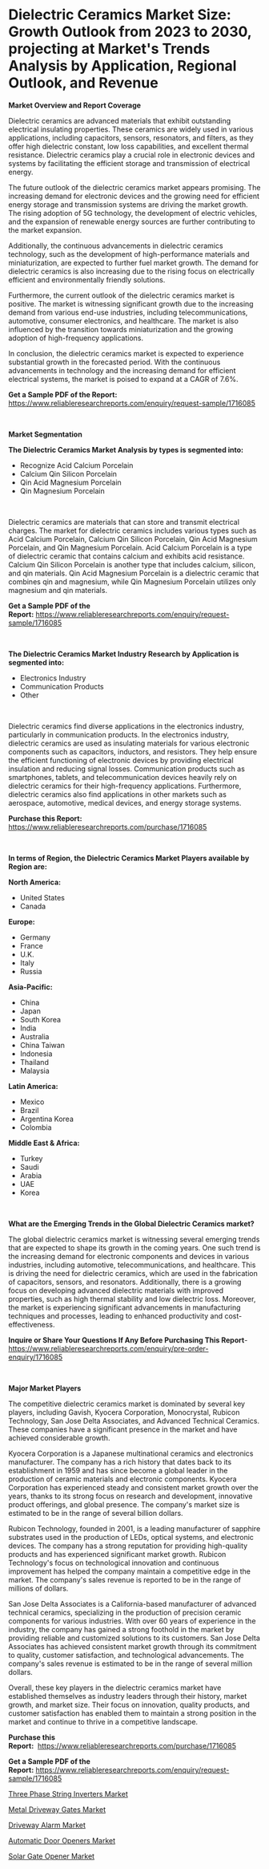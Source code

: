 <p><h1>Dielectric Ceramics Market Size: Growth Outlook from 2023 to 2030, projecting at Market's Trends Analysis by Application, Regional Outlook, and Revenue</h1></p><p><strong>Market Overview and Report Coverage</strong></p>
<p><p>Dielectric ceramics are advanced materials that exhibit outstanding electrical insulating properties. These ceramics are widely used in various applications, including capacitors, sensors, resonators, and filters, as they offer high dielectric constant, low loss capabilities, and excellent thermal resistance. Dielectric ceramics play a crucial role in electronic devices and systems by facilitating the efficient storage and transmission of electrical energy.</p><p>The future outlook of the dielectric ceramics market appears promising. The increasing demand for electronic devices and the growing need for efficient energy storage and transmission systems are driving the market growth. The rising adoption of 5G technology, the development of electric vehicles, and the expansion of renewable energy sources are further contributing to the market expansion.</p><p>Additionally, the continuous advancements in dielectric ceramics technology, such as the development of high-performance materials and miniaturization, are expected to further fuel market growth. The demand for dielectric ceramics is also increasing due to the rising focus on electrically efficient and environmentally friendly solutions.</p><p>Furthermore, the current outlook of the dielectric ceramics market is positive. The market is witnessing significant growth due to the increasing demand from various end-use industries, including telecommunications, automotive, consumer electronics, and healthcare. The market is also influenced by the transition towards miniaturization and the growing adoption of high-frequency applications.</p><p>In conclusion, the dielectric ceramics market is expected to experience substantial growth in the forecasted period. With the continuous advancements in technology and the increasing demand for efficient electrical systems, the market is poised to expand at a CAGR of 7.6%.</p></p>
<p><strong>Get a Sample PDF of the Report:</strong> <a href="https://www.reliableresearchreports.com/enquiry/request-sample/1716085">https://www.reliableresearchreports.com/enquiry/request-sample/1716085</a></p>
<p>&nbsp;</p>
<p><strong>Market Segmentation</strong></p>
<p><strong>The Dielectric Ceramics Market Analysis by types is segmented into:</strong></p>
<p><ul><li>Recognize Acid Calcium Porcelain</li><li>Calcium Qin Silicon Porcelain</li><li>Qin Acid Magnesium Porcelain</li><li>Qin Magnesium Porcelain</li></ul></p>
<p>&nbsp;</p>
<p><p>Dielectric ceramics are materials that can store and transmit electrical charges. The market for dielectric ceramics includes various types such as Acid Calcium Porcelain, Calcium Qin Silicon Porcelain, Qin Acid Magnesium Porcelain, and Qin Magnesium Porcelain. Acid Calcium Porcelain is a type of dielectric ceramic that contains calcium and exhibits acid resistance. Calcium Qin Silicon Porcelain is another type that includes calcium, silicon, and qin materials. Qin Acid Magnesium Porcelain is a dielectric ceramic that combines qin and magnesium, while Qin Magnesium Porcelain utilizes only magnesium and qin materials.</p></p>
<p><strong>Get a Sample PDF of the Report:</strong>&nbsp;<a href="https://www.reliableresearchreports.com/enquiry/request-sample/1716085">https://www.reliableresearchreports.com/enquiry/request-sample/1716085</a></p>
<p>&nbsp;</p>
<p><strong>The Dielectric Ceramics Market Industry Research by Application is segmented into:</strong></p>
<p><ul><li>Electronics Industry</li><li>Communication Products</li><li>Other</li></ul></p>
<p>&nbsp;</p>
<p><p>Dielectric ceramics find diverse applications in the electronics industry, particularly in communication products. In the electronics industry, dielectric ceramics are used as insulating materials for various electronic components such as capacitors, inductors, and resistors. They help ensure the efficient functioning of electronic devices by providing electrical insulation and reducing signal losses. Communication products such as smartphones, tablets, and telecommunication devices heavily rely on dielectric ceramics for their high-frequency applications. Furthermore, dielectric ceramics also find applications in other markets such as aerospace, automotive, medical devices, and energy storage systems.</p></p>
<p><strong>Purchase this Report:</strong>&nbsp; <a href="https://www.reliableresearchreports.com/purchase/1716085">https://www.reliableresearchreports.com/purchase/1716085</a></p>
<p>&nbsp;</p>
<p><strong>In terms of Region, the Dielectric Ceramics Market Players available by Region are:</strong></p>
<p>
    <p> <strong> North America: </strong>
        <ul>
            <li>United States</li>
            <li>Canada</li>
        </ul>
        </p> 
    <p> <strong> Europe: </strong>
        <ul>
            <li>Germany</li>
            <li>France</li>
            <li>U.K.</li>
            <li>Italy</li>
            <li>Russia</li>
        </ul>
        </p> 
    <p> <strong> Asia-Pacific: </strong>
        <ul>
            <li>China</li>
            <li>Japan</li>
            <li>South Korea</li>
            <li>India</li>
            <li>Australia</li>
            <li>China Taiwan</li>
            <li>Indonesia</li>
            <li>Thailand</li>
            <li>Malaysia</li>
        </ul>
        </p> 
    <p> <strong> Latin America: </strong>
        <ul>
            <li>Mexico</li>
            <li>Brazil</li>
            <li>Argentina Korea</li>
            <li>Colombia</li>
        </ul>
        </p> 
    <p> <strong> Middle East & Africa: </strong>
        <ul>
            <li>Turkey</li>
            <li>Saudi</li>
            <li>Arabia</li>
            <li>UAE</li>
            <li>Korea</li>
        </ul>
    </p>
    </p>
<p>&nbsp;</p>
<p><strong>What are the Emerging Trends in the Global Dielectric Ceramics market?</strong></p>
<p><p>The global dielectric ceramics market is witnessing several emerging trends that are expected to shape its growth in the coming years. One such trend is the increasing demand for electronic components and devices in various industries, including automotive, telecommunications, and healthcare. This is driving the need for dielectric ceramics, which are used in the fabrication of capacitors, sensors, and resonators. Additionally, there is a growing focus on developing advanced dielectric materials with improved properties, such as high thermal stability and low dielectric loss. Moreover, the market is experiencing significant advancements in manufacturing techniques and processes, leading to enhanced productivity and cost-effectiveness.</p></p>
<p><strong>Inquire or Share Your Questions If Any Before Purchasing This Report</strong>- <a href="https://www.reliableresearchreports.com/enquiry/pre-order-enquiry/1716085">https://www.reliableresearchreports.com/enquiry/pre-order-enquiry/1716085</a></p>
<p>&nbsp;</p>
<p><strong>Major Market Players</strong></p>
<p><p>The competitive dielectric ceramics market is dominated by several key players, including Gavish, Kyocera Corporation, Monocrystal, Rubicon Technology, San Jose Delta Associates, and Advanced Technical Ceramics. These companies have a significant presence in the market and have achieved considerable growth.</p><p>Kyocera Corporation is a Japanese multinational ceramics and electronics manufacturer. The company has a rich history that dates back to its establishment in 1959 and has since become a global leader in the production of ceramic materials and electronic components. Kyocera Corporation has experienced steady and consistent market growth over the years, thanks to its strong focus on research and development, innovative product offerings, and global presence. The company's market size is estimated to be in the range of several billion dollars.</p><p>Rubicon Technology, founded in 2001, is a leading manufacturer of sapphire substrates used in the production of LEDs, optical systems, and electronic devices. The company has a strong reputation for providing high-quality products and has experienced significant market growth. Rubicon Technology's focus on technological innovation and continuous improvement has helped the company maintain a competitive edge in the market. The company's sales revenue is reported to be in the range of millions of dollars.</p><p>San Jose Delta Associates is a California-based manufacturer of advanced technical ceramics, specializing in the production of precision ceramic components for various industries. With over 60 years of experience in the industry, the company has gained a strong foothold in the market by providing reliable and customized solutions to its customers. San Jose Delta Associates has achieved consistent market growth through its commitment to quality, customer satisfaction, and technological advancements. The company's sales revenue is estimated to be in the range of several million dollars.</p><p>Overall, these key players in the dielectric ceramics market have established themselves as industry leaders through their history, market growth, and market size. Their focus on innovation, quality products, and customer satisfaction has enabled them to maintain a strong position in the market and continue to thrive in a competitive landscape.</p></p>
<p><strong>Purchase this Report:</strong>&nbsp;&nbsp;<a href="https://www.reliableresearchreports.com/purchase/1716085">https://www.reliableresearchreports.com/purchase/1716085</a></p>
<p></p>
<p><strong>Get a Sample PDF of the Report:</strong>&nbsp;<a href="https://www.reliableresearchreports.com/enquiry/request-sample/1716085">https://www.reliableresearchreports.com/enquiry/request-sample/1716085</a></p>
<p><p><a href="https://medium.com/@kartik.reportprime/three-phase-string-inverters-market-report-reveals-the-latest-trends-and-growth-opportunities-of-beb82ee7ea58">Three Phase String Inverters Market</a></p><p><a href="https://medium.com/@jhonwin654/metal-driveway-gates-market-insights-into-market-cagr-market-trends-and-growth-strategies-27ae1d03dc52">Metal Driveway Gates Market</a></p><p><a href="https://medium.com/@chiragreportprime4/driveway-alarm-market-insight-market-trends-growth-forecasted-from-2023-to-2030-42898e3054fe">Driveway Alarm Market</a></p><p><a href="https://medium.com/@chiragreportprime3/automatic-door-openers-market-trends-and-market-analysis-forecasted-for-period-2023-2030-ae8197a91be8">Automatic Door Openers Market</a></p><p><a href="https://medium.com/@smriti.reportprime/solar-gate-opener-market-trends-and-market-analysis-forecasted-for-period-2023-2030-9664810054e3">Solar Gate Opener Market</a></p></p>